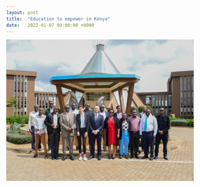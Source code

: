 ```yaml
---
layout: post
title:  "Education to empower in Kenya"
date:   2022-01-07 09:00:00 +0000
---
```


<img src="/assets/img/UoN_Group.JPG" alt="UoN Workshop Group Photo">

